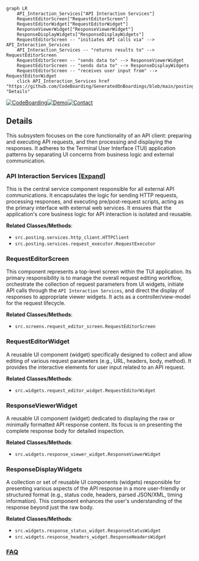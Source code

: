 ```mermaid
graph LR
    API_Interaction_Services["API Interaction Services"]
    RequestEditorScreen["RequestEditorScreen"]
    RequestEditorWidget["RequestEditorWidget"]
    ResponseViewerWidget["ResponseViewerWidget"]
    ResponseDisplayWidgets["ResponseDisplayWidgets"]
    RequestEditorScreen -- "initiates API calls via" --> API_Interaction_Services
    API_Interaction_Services -- "returns results to" --> RequestEditorScreen
    RequestEditorScreen -- "sends data to" --> ResponseViewerWidget
    RequestEditorScreen -- "sends data to" --> ResponseDisplayWidgets
    RequestEditorScreen -- "receives user input from" --> RequestEditorWidget
    click API_Interaction_Services href "https://github.com/CodeBoarding/GeneratedOnBoardings/blob/main/posting/API_Interaction_Services.md" "Details"
```

[![CodeBoarding](https://img.shields.io/badge/Generated%20by-CodeBoarding-9cf?style=flat-square)](https://github.com/CodeBoarding/GeneratedOnBoardings)[![Demo](https://img.shields.io/badge/Try%20our-Demo-blue?style=flat-square)](https://www.codeboarding.org/demo)[![Contact](https://img.shields.io/badge/Contact%20us%20-%20contact@codeboarding.org-lightgrey?style=flat-square)](mailto:contact@codeboarding.org)

## Details

This subsystem focuses on the core functionality of an API client: preparing and executing API requests, and then processing and displaying the responses. It adheres to the Terminal User Interface (TUI) application patterns by separating UI concerns from business logic and external communication.

### API Interaction Services [[Expand]](./API_Interaction_Services.md)
This is the central service component responsible for all external API communications. It encapsulates the logic for sending HTTP requests, processing responses, and executing pre/post-request scripts, acting as the primary interface with external web services. It ensures that the application's core business logic for API interaction is isolated and reusable.


**Related Classes/Methods**:

- `src.posting.services.http_client.HTTPClient`
- `src.posting.services.request_executor.RequestExecutor`


### RequestEditorScreen
This component represents a top-level screen within the TUI application. Its primary responsibility is to manage the overall request editing workflow, orchestrate the collection of request parameters from UI widgets, initiate API calls through the `API Interaction Services`, and direct the display of responses to appropriate viewer widgets. It acts as a controller/view-model for the request lifecycle.


**Related Classes/Methods**:

- `src.screens.request_editor_screen.RequestEditorScreen`


### RequestEditorWidget
A reusable UI component (widget) specifically designed to collect and allow editing of various request parameters (e.g., URL, headers, body, method). It provides the interactive elements for user input related to an API request.


**Related Classes/Methods**:

- `src.widgets.request_editor_widget.RequestEditorWidget`


### ResponseViewerWidget
A reusable UI component (widget) dedicated to displaying the raw or minimally formatted API response content. Its focus is on presenting the complete response body for detailed inspection.


**Related Classes/Methods**:

- `src.widgets.response_viewer_widget.ResponseViewerWidget`


### ResponseDisplayWidgets
A collection or set of reusable UI components (widgets) responsible for presenting various aspects of the API response in a more user-friendly or structured format (e.g., status code, headers, parsed JSON/XML, timing information). This component enhances the user's understanding of the response beyond just the raw body.


**Related Classes/Methods**:

- `src.widgets.response_status_widget.ResponseStatusWidget`
- `src.widgets.response_headers_widget.ResponseHeadersWidget`




### [FAQ](https://github.com/CodeBoarding/GeneratedOnBoardings/tree/main?tab=readme-ov-file#faq)